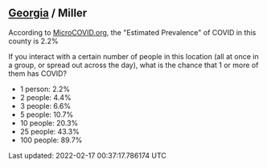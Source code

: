 
## [Georgia](/united-states/georgia) / Miller

According to [MicroCOVID.org](http://microcovid.org),
the "Estimated Prevalence" of COVID in this county is 2.2%

If you interact with a certain number of people in this location
(all at once in a group, or spread out across the day), what is the chance that
1 or more of them has COVID?

- 1 person: 2.2%
- 2 people: 4.4%
- 3 people: 6.6%
- 5 people: 10.7%
- 10 people: 20.3%
- 25 people: 43.3%
- 100 people: 89.7%

Last updated: 2022-02-17 00:37:17.786174 UTC
